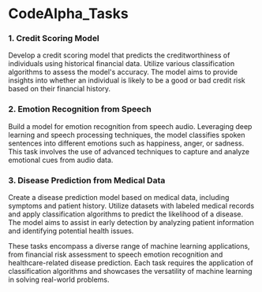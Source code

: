 # CodeAlpha_Tasks


### 1. Credit Scoring Model
Develop a credit scoring model that predicts the creditworthiness of individuals using historical financial data. Utilize various classification algorithms to assess the model's accuracy. The model aims to provide insights into whether an individual is likely to be a good or bad credit risk based on their financial history.

### 2. Emotion Recognition from Speech
Build a model for emotion recognition from speech audio. Leveraging deep learning and speech processing techniques, the model classifies spoken sentences into different emotions such as happiness, anger, or sadness. This task involves the use of advanced techniques to capture and analyze emotional cues from audio data.

### 3. Disease Prediction from Medical Data
Create a disease prediction model based on medical data, including symptoms and patient history. Utilize datasets with labeled medical records and apply classification algorithms to predict the likelihood of a disease. The model aims to assist in early detection by analyzing patient information and identifying potential health issues.

These tasks encompass a diverse range of machine learning applications, from financial risk assessment to speech emotion recognition and healthcare-related disease prediction. Each task requires the application of classification algorithms and showcases the versatility of machine learning in solving real-world problems.
